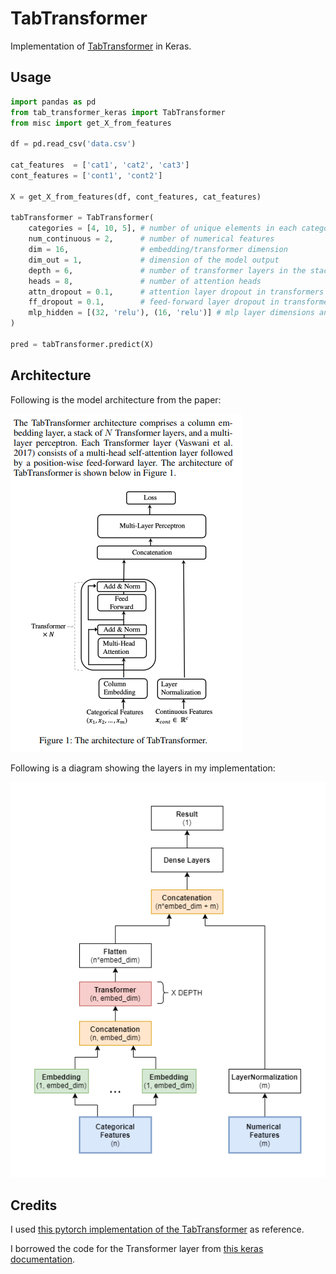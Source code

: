 # TabTransformer

Implementation of [TabTransformer](https://arxiv.org/abs/2012.06678) in Keras.

## Usage

```python
import pandas as pd
from tab_transformer_keras import TabTransformer
from misc import get_X_from_features

df = pd.read_csv('data.csv')

cat_features  = ['cat1', 'cat2', 'cat3']
cont_features = ['cont1', 'cont2']

X = get_X_from_features(df, cont_features, cat_features)

tabTransformer = TabTransformer(
    categories = [4, 10, 5], # number of unique elements in each categorical feature
    num_continuous = 2,      # number of numerical features
    dim = 16,                # embedding/transformer dimension
    dim_out = 1,             # dimension of the model output
    depth = 6,               # number of transformer layers in the stack
    heads = 8,               # number of attention heads
    attn_dropout = 0.1,      # attention layer dropout in transformers
    ff_dropout = 0.1,        # feed-forward layer dropout in transformers
    mlp_hidden = [(32, 'relu'), (16, 'relu')] # mlp layer dimensions and activations
)

pred = tabTransformer.predict(X)
```

## Architecture

Following is the model architecture from the paper:

![architecture diagram from the paper](imgs/architecture.png)

Following is a diagram showing the layers in my implementation:

![layers in my implementation](imgs/layers.png)

## Credits

I used [this pytorch implementation of the TabTransformer](https://github.com/lucidrains/tab-transformer-pytorch) as reference.

I borrowed the code for the Transformer layer from [this keras documentation](https://keras.io/examples/nlp/text_classification_with_transformer/). 
